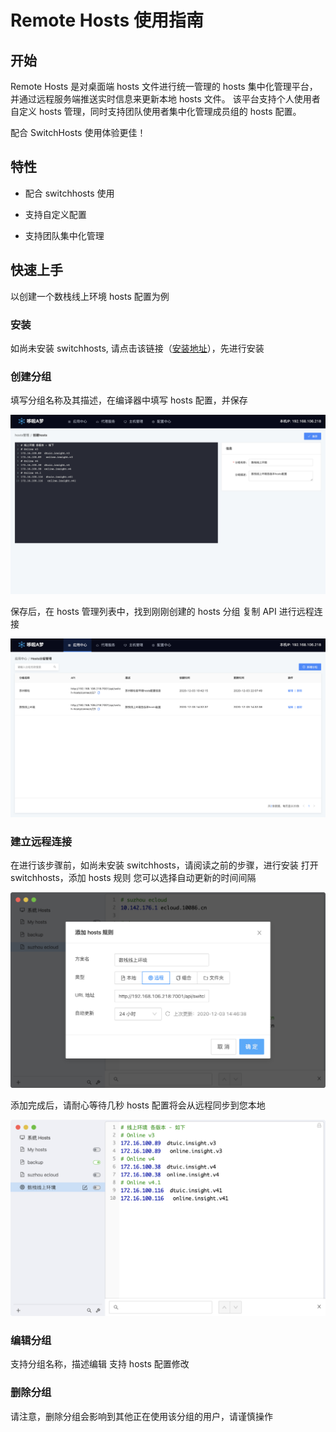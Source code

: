 # Remote Hosts 使用指南

## 开始

Remote Hosts 是对桌面端 hosts 文件进行统一管理的 hosts 集中化管理平台，并通过远程服务端推送实时信息来更新本地 hosts 文件。
该平台支持个人使用者自定义 hosts 管理，同时支持团队使用者集中化管理成员组的 hosts 配置。

配合 SwitchHosts 使用体验更佳！

## 特性

* 配合 switchhosts 使用

* 支持自定义配置

* 支持团队集中化管理

## 快速上手

以创建一个数栈线上环境 hosts 配置为例

### 安装

如尚未安装 switchhosts, 请点击该链接（[安装地址](https://oldj.github.io/SwitchHosts/)），先进行安装

### 创建分组

填写分组名称及其描述，在编译器中填写 hosts 配置，并保存

![create_hosts.png](../../imgs/create_hosts.png)

保存后，在 hosts 管理列表中，找到刚刚创建的 hosts 分组
复制 API 进行远程连接

![hosts_list.png](../../imgs/hosts_list.png)

### 建立远程连接

在进行该步骤前，如尚未安装 switchhosts，请阅读之前的步骤，进行安装
打开 switchhosts，添加 hosts 规则
您可以选择自动更新的时间间隔

![switchhosts.png](../../imgs/switchhosts.png)

添加完成后，请耐心等待几秒
hosts 配置将会从远程同步到您本地

![hosts_info.png](../../imgs/hosts_info.png)

### 编辑分组

支持分组名称，描述编辑
支持 hosts 配置修改

### 删除分组

请注意，删除分组会影响到其他正在使用该分组的用户，请谨慎操作
